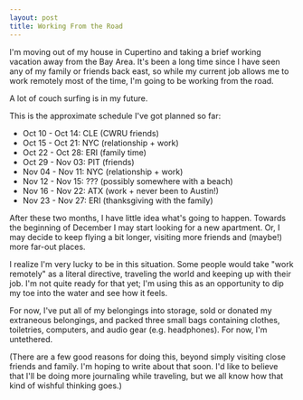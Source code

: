 ```yaml
---
layout: post
title: Working From the Road
---
```


I'm moving out of my house in Cupertino and taking a brief working vacation
away from the Bay Area. It's been a long time since I have seen any of my
family or friends back east, so while my current job allows me to work
remotely most of the time, I'm going to be working from the road.

A lot of couch surfing is in my future.

<!-- more -->

This is the approximate schedule I've got planned so far:

- Oct 10 - Oct 14: CLE (CWRU friends)
- Oct 15 - Oct 21: NYC (relationship + work)
- Oct 22 - Oct 28: ERI (family time)
- Oct 29 - Nov 03: PIT (friends)
- Nov 04 - Nov 11: NYC (relationship + work)
- Nov 12 - Nov 15: ??? (possibly somewhere with a beach)
- Nov 16 - Nov 22: ATX (work + never been to Austin!)
- Nov 23 - Nov 27: ERI (thanksgiving with the family)

After these two months, I have little idea what's going to happen. Towards the
beginning of December I may start looking for a new apartment. Or, I may decide
to keep flying a bit longer, visiting more friends and (maybe!) more far-out places.

I realize I'm very lucky to be in this situation. Some people would take "work remotely"
as a literal directive, traveling the world and keeping up with their job. I'm not
quite ready for that yet; I'm using this as an opportunity to dip my toe into the water
and see how it feels.

For now, I've put all of my belongings into storage, sold or donated my extraneous
belongings, and packed three small bags containing clothes, toiletries, computers, and audio gear
(e.g. headphones). For now, I'm untethered.

(There are a few good reasons for doing this, beyond simply visiting close friends and
family. I'm hoping to write about that soon. I'd like to believe that I'll be doing more
journaling while traveling, but we all know how that kind of wishful thinking goes.)
